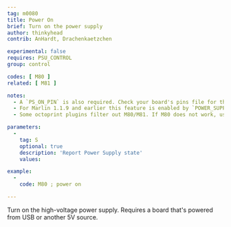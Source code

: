 ```yaml
---
tag: m0080
title: Power On
brief: Turn on the power supply
author: thinkyhead
contrib: AnHardt, Drachenkaetzchen

experimental: false
requires: PSU_CONTROL
group: control

codes: [ M80 ]
related: [ M81 ]

notes:
  - A `PS_ON_PIN` is also required. Check your board's pins file for the default.
  - For Marlin 1.1.9 and earlier this feature is enabled by `POWER_SUPPLY`.
  - Some octoprint plugins filter out M80/M81. If M80 does not work, use a plain serial terminal first prior reporting a bug.

parameters:
  -
    tag: S
    optional: true
    description: 'Report Power Supply state'
    values:

example:
  -
    code: M80 ; power on

---
```


Turn on the high-voltage power supply. Requires a board that's powered from USB or another 5V source.
